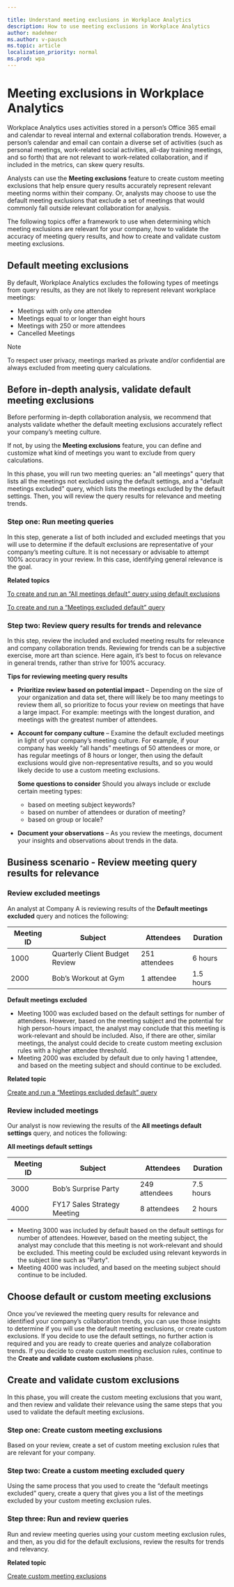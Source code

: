 ```yaml
---

title: Understand meeting exclusions in Workplace Analytics
description: How to use meeting exclusions in Workplace Analytics 
author: madehmer
ms.author: v-pausch
ms.topic: article
localization_priority: normal 
ms.prod: wpa
---
```


# Meeting exclusions in Workplace Analytics

Workplace Analytics uses activities stored in a person’s Office 365 email and calendar to reveal internal and external collaboration trends. However, a person’s calendar and email can contain a diverse set of activities (such as personal meetings, work-related social activities, all-day training meetings, and so forth) that are not relevant to work-related collaboration, and if included in the metrics, can skew query results.

Analysts can use the **Meeting exclusions** feature to create custom meeting exclusions that help ensure query results accurately represent relevant meeting norms within their company. Or, analysts may choose to use the default meeting exclusions that exclude a set of meetings that would commonly fall outside relevant collaboration for analysis.

The following topics offer a framework to use when determining which meeting exclusions are relevant for your company, how to validate the accuracy of meeting query results, and how to create and validate custom meeting exclusions.

## Default meeting exclusions

By default, Workplace Analytics excludes the following types of meetings from query results, as they are not likely to represent relevant workplace meetings:

* Meetings with only one attendee
* Meetings equal to or longer than eight hours
* Meetings with 250 or more attendees
* Cancelled Meetings

> [!Note]
> To respect user privacy, meetings marked as private and/or confidential are always excluded from meeting query calculations.

## Before in-depth analysis, validate default meeting exclusions

Before performing in-depth collaboration analysis, we recommend that analysts validate whether the default meeting exclusions accurately reflect your company’s meeting culture.

If not, by using the **Meeting exclusions** feature, you can define and customize what kind of meetings you want to exclude from query calculations.

In this phase, you will run two meeting queries: an "all meetings" query that lists all the meetings not excluded using the default settings, and a "default meetings excluded" query, which lists the meetings excluded by the default settings. Then, you will review the query results for relevance and meeting trends.

### Step one: Run meeting queries

In this step, generate a list of both included and excluded meetings that you will use to determine if the default exclusions are representative of your company’s meeting culture. It is not necessary or advisable to attempt 100% accuracy in your review. In this case, identifying general relevance is the goal.

**Related topics**

[To create and run an “All meetings default” query using default exclusions](Create-custom-meeting-exclusions-rules.md#create-and-run-an-all-meetings-default-query-using-default-meeting-exclusions) 

[To create and run a “Meetings excluded default” query](Create-custom-meeting-exclusions-rules.md#create-and-run-a-meetings-excluded-default-query) 

### Step two: Review query results for trends and relevance

In this step, review the included and excluded meeting results for relevance and company collaboration trends. Reviewing for trends can be a subjective exercise, more art than science. Here again, it’s best to focus on relevance in general trends, rather than strive for 100% accuracy.

**Tips for reviewing meeting query results**

* **Prioritize review based on potential impact** – Depending on the size of your organization and data set, there will likely be too many meetings to review them all, so prioritize to focus your review on meetings that have a large impact. For example: meetings with the longest duration, and meetings with the greatest number of attendees.

* **Account for company culture** – Examine the default excluded meetings in light of your company’s meeting culture. For example, if your company has weekly “all hands” meetings of 50 attendees or more, or has regular meetings of 8 hours or longer, then using the default exclusions would give non-representative results, and so you would likely decide to use a custom meeting exclusions.

  **Some questions to consider**
  Should you always include or exclude certain meeting types: 
  * based on meeting subject keywords?
  * based on number of attendees or duration of meeting?
  * based on group or locale?
  
* **Document your observations** – As you review the meetings, document your insights and observations about trends in the data.

## Business scenario - Review meeting query results for relevance

### Review excluded meetings

An analyst at Company A is reviewing results of the **Default meetings excluded** query and notices the following:

Meeting ID | Subject | Attendees | Duration
---------|---------- |---------|---------
 1000 | Quarterly Client Budget Review | 251 attendees |6 hours
 2000 | Bob’s Workout at Gym | 1 attendee | 1.5 hours

**Default meetings excluded**

* Meeting 1000 was excluded based on the default settings for number of attendees. However, based on the meeting subject and the potential for high person-hours impact, the analyst may conclude that this meeting is work-relevant and should be included. Also, if there are other, similar meetings, the analyst could decide to create custom meeting exclusion rules with a higher attendee threshold.
* Meeting 2000 was excluded by default due to only having 1 attendee, and based on the meeting subject and should continue to be excluded.

**Related topic** 

[Create and run a “Meetings excluded default” query](Create-custom-meeting-exclusions-rules.md#create-and-run-a-meetings-excluded-default-query) 

### Review included meetings

Our analyst is now reviewing the results of the **All meetings default settings** query, and notices the following:

**All meetings default settings**

Meeting ID | Subject | Attendees | Duration
---------|----------|--------- |---------
 3000 | Bob’s Surprise Party | 249 attendees | 7.5 hours
 4000 | FY17 Sales Strategy Meeting | 8 attendees | 2 hours


* Meeting 3000 was included by default based on the default settings for number of attendees. However, based on the meeting subject, the analyst may conclude that this meeting is not work-relevant and should be excluded. This meeting could be excluded using relevant keywords in the subject line such as "Party".
* Meeting 4000 was included, and based on the meeting subject should continue to be included.

## Choose default or custom meeting exclusions

Once you’ve reviewed the meeting query results for relevance and identified your company’s collaboration trends, you can use those insights to determine if you will use the default meeting exclusions, or create custom exclusions.
If you decide to use the default settings, no further action is required and you are ready to create queries and analyze collaboration trends.
If you decide to create custom meeting exclusion rules, continue to the **Create and validate custom exclusions** phase.

## Create and validate custom exclusions

In this phase, you will create the custom meeting exclusions that you want, and then review and validate their relevance using the same steps that you used to validate the default meeting exclusions.

### Step one: Create custom meeting exclusions

Based on your review, create a set of custom meeting exclusion rules that are relevant for your company.

### Step two: Create a custom meeting excluded query

Using the same process that you used to create the “default meetings excluded” query, create a query that gives you a list of the meetings excluded by your custom meeting exclusion rules.

### Step three: Run and review queries

Run and review meeting queries using your custom meeting exclusion rules, and then, as you did for the default exclusions, review the results for trends and relevancy.

**Related topic**

[Create custom meeting exclusions](../Use/Create-custom-meeting-exclusions-rules.md)
